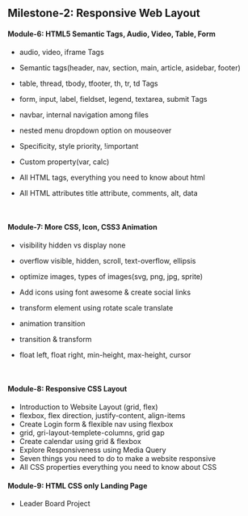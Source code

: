 ## Milestone-2: Responsive Web Layout

#### Module-6: HTML5 Semantic Tags, Audio, Video, Table, Form

- audio, video, iframe Tags
- Semantic tags(header, nav, section, main, article, asidebar, footer)
- table, thread, tbody, tfooter, th, tr, td Tags
- form, input, label, fieldset, legend, textarea, submit Tags
- navbar, internal navigation among files
- nested menu dropdown option on mouseover
- Specificity, style priority, !important
- Custom property(var, calc)
- All HTML tags, everything you need to know about html
- All HTML attributes title attribute, comments, alt, data

  <br>

#### Module-7: More CSS, Icon, CSS3 Animation

- visibility hidden vs display none
- overflow visible, hidden, scroll, text-overflow, ellipsis
- optimize images, types of images(svg, png, jpg, sprite)
- Add icons using font awesome & create social links
- transform element using rotate scale translate
- animation transition
- transition & transform
- float left, float right, min-height, max-height, cursor

  <br>

#### Module-8: Responsive CSS Layout

- Introduction to Website Layout (grid, flex)
- flexbox, flex direction, justify-content, align-items
- Create Login form & flexible nav using flexbox
- grid, gri-layout-templete-columns, grid gap
- Create calendar using grid & flexbox
- Explore Responsiveness using Media Query
- Seven things you need to do to make a website responsive
- All CSS properties everything you need to know about CSS

#### Module-9: HTML CSS only Landing Page

- Leader Board Project
